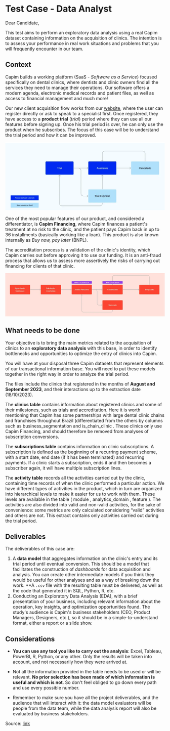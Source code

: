 # Test Case - Data Analyst

Dear Candidate, 

This test aims to perform an exploratory data analysis using a real Capim dataset containing information on the acquisition of clinics. The intention is to assess your performance in real work situations and problems that you will frequently encounter in our team.

## Context

Capim builds a working platform (SaaS - *Software as a Service*) focused specifically on dental clinics, where dentists and clinic owners find all the services they need to manage their operations. Our software offers a modern agenda, electronic medical records and patient files, as well as access to financial management and much more!

Our new client acquisition flow works from our [website](https://capim.com.br/), where the user can register directly or ask to speak to a specialist first. Once registered, they have access to a **product trial** (*trial*) period where they can use all our features before signing up. Once his trial period is over, he can only use the product when he subscribes. The focus of this case will be to understand the trial period and how it can be improved.

![new cliente flow](img/new_client_flow.png)

One of the most popular features of our product, and considered a differentiator, is **Capim Financing**, where Capim finances a patient's treatment at no risk to the clinic, and the patient pays Capim back in up to 36 installments (basically working like a loan). This product is also known internally as *Buy now, pay later* (BNPL).

The accreditation process is a validation of the clinic's identity, which Capim carries out before approving it to use our funding. It is an anti-fraud process that allows us to assess more assertively the risks of carrying out financing for clients of that clinic.

![accreditation process](img/bnpl.png)

## What needs to be done

Your objective is to bring the main metrics related to the acquisition of clinics to an **exploratory data analysis** with this base, in order to identify bottlenecks and opportunities to optimize the entry of clinics into Capim. 

You will have at your disposal three Capim datasets that represent elements of our transactional information base. You will need to put these models together in the right way in order to analyze the trial period. 

The files include the clinics that registered in the months of **August and September 2023**, and their interactions up to the extraction date (18/10/2023).

The **clinics table** contains information about registered clinics and some of their milestones, such as trials and accreditation. Here it is worth mentioning that Capim has some partnerships with large dental clinic chains and franchises throughout Brazil (differentiated from the others by columns such as business_segmentation and is_chain_clinic . These clinics only use Capim Financing, and should therefore be removed from analyses of subscription conversions.

The **subscriptions table** contains information on clinic subscriptions. A subscription is defined as the beginning of a recurring payment scheme, with a start date, end date (if it has been terminated) and recurring payments. If a clinic starts a subscription, ends it and then becomes a subscriber again, it will have multiple subscription lines. 

The **activity table** records all the activities carried out by the clinic, containing time records of when the clinic performed a particular action. We have different types of activities in the product, which in turn are organized into hierarchical levels to make it easier for us to work with them. These levels are available in the table ( module , analytics_domain , feature ). The activities are also divided into valid and non-valid activities, for the sake of convenience: some metrics are only calculated considering “valid” activities and others are not. This extract contains only activities carried out during the trial period.

## Deliverables

The deliverables of this case are:

1. A **data model** that aggregates information on the clinic's entry and its trial period until eventual conversion. This should be a model that facilitates the construction of *dashboards* for data acquisition and analysis. You can create other intermediate models if you think they would be useful for other analyses and as a way of breaking down the work. **A `.csv` file with the resulting table must be delivered, as well as the code that generated it in SQL, Python, R, etc. 
2. Conducting an Exploratory Data Analysis (EDA), with a brief presentation of your business, including relevant information about the operation, key insights, and optimization opportunities found. The study's audience is Capim's business stakeholders (CEO, Product Managers, Designers, etc.), so it should be in a simple-to-understand format, either a report or a slide show.

## Considerations

- **You can use any tool you like to carry out the analysis**: Excel, Tableau, PowerBI, R, Python, or any other. Only the results will be taken into account, and not necessarily how they were arrived at.
- Not all the information provided in the table needs to be used or will be relevant. **No prior selection has been made of which information is useful and which is not**. So don't feel obliged to go down every path and use every possible number.

- Remember to make sure you have all the project deliverables, and the audience that will interact with it: the data model evaluators will be people from the data team, while the data analysis report will also be evaluated by business stakeholders.

Source: [link](https://capim.notion.site/Test-Case-Data-Analyst-e779cc4a13cc418485636a41bc817a55)